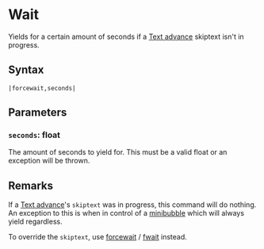# Wait

Yields for a certain amount of seconds if a [Text advance](../Related%20Systems/Text%20advance.md) skiptext isn't in progress.

## Syntax

````
|forcewait,seconds|
````

## Parameters

### `seconds`: float

The amount of seconds to yield for. This must be a valid float or an exception will be thrown.

## Remarks

If a [Text advance](../Related%20Systems/Text%20advance.md)'s `skiptext` was in progress, this command will do nothing. An exception to this is when in control of a [minibubble](Minibubble.md) which will always yield regardless.

To override the `skiptext`, use [forcewait](Forcewait.md) / [fwait](Fwait.md) instead.
